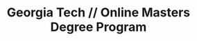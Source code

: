---
layout: work-single
title: Georgia Tech // Online Masters Degree Program
year: 2013
link: "http://www.omscs.gatech.edu/"
image: omscs.jpg
tags: Wordpress
description: 
role:  Front-End Developer
published: false
---